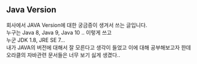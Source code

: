 ## Java Version
회사에서 JAVA Version에 대한 궁금증이 생겨서 쓰는 글입니다.
<br>
누구는 Java 8, Java 9, Java 10 .. 이렇게 쓰고
<br>
누군 JDK 1.8, JRE SE 7...
<br>
내가 JAVA의 버전에 대해서 잘 모른다고 생각이 들었고 이에 대해 공부해보고자 한데 오라클의 자바관련 문서들은 너무 보기 싫게 생겼다..
<br>




